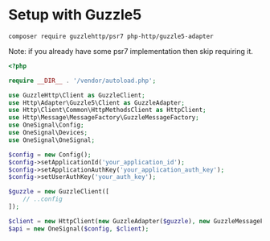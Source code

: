 # Setup with Guzzle5

```composer require guzzlehttp/psr7 php-http/guzzle5-adapter```

Note: if you already have some psr7 implementation then skip requiring it.

```php
<?php

require __DIR__ . '/vendor/autoload.php';

use GuzzleHttp\Client as GuzzleClient;
use Http\Adapter\Guzzle5\Client as GuzzleAdapter;
use Http\Client\Common\HttpMethodsClient as HttpClient;
use Http\Message\MessageFactory\GuzzleMessageFactory;
use OneSignal\Config;
use OneSignal\Devices;
use OneSignal\OneSignal;

$config = new Config();
$config->setApplicationId('your_application_id');
$config->setApplicationAuthKey('your_application_auth_key');
$config->setUserAuthKey('your_auth_key');

$guzzle = new GuzzleClient([
    // ..config
]);

$client = new HttpClient(new GuzzleAdapter($guzzle), new GuzzleMessageFactory());
$api = new OneSignal($config, $client);
```
